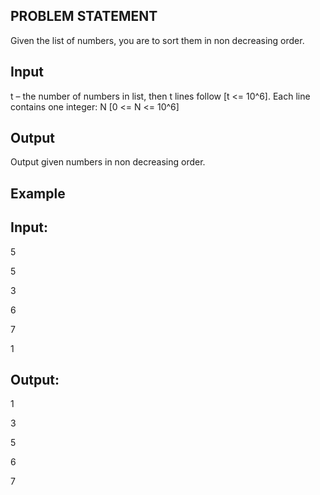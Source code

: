 ## PROBLEM STATEMENT
Given the list of numbers, you are to sort them in non decreasing order.

## Input
t – the number of numbers in list, then t lines follow [t <= 10^6]. 
Each line contains one integer: N [0 <= N <= 10^6]

## Output
Output given numbers in non decreasing order.

## Example

## Input:

5

5

3

6

7

1

## Output:

1

3

5

6

7
